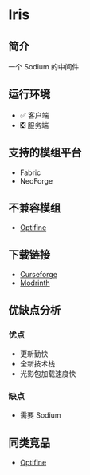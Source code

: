 # Iris

## 简介

一个 Sodium 的中间件

## 运行环境

- ✅ 客户端
- ❎ 服务端

## 支持的模组平台

- Fabric
- NeoForge

## 不兼容模组

- [Optifine](/mod/optifine.md) 

## 下载链接

- [Curseforge](https://www.curseforge.com/minecraft/mc-mods/iris)
- [Modrinth](https://modrinth.com/mod/iris)

## 优缺点分析

### 优点

- 更新勤快
- 全新技术栈
- 光影包加载速度快

### 缺点

- 需要 Sodium

## 同类竞品

- [Optifine](/docs/mod/example.md)